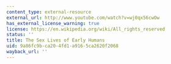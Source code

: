 ```yaml
---
content_type: external-resource
external_url: http://www.youtube.com/watch?v=wj0qx56cwOw
has_external_license_warning: true
license: https://en.wikipedia.org/wiki/All_rights_reserved
status: ''
title: The Sex Lives of Early Humans
uid: 9a86fc9b-ca20-4fd1-a916-5ca2620f2068
wayback_url: ''
---
```

